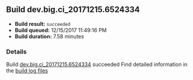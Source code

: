 ## Build dev.big.ci_20171215.6524334
- **Build result:** `succeeded`
- **Build queued:** 12/15/2017 11:49:16 PM
- **Build duration:** 7.58 minutes
### Details
Build [dev.big.ci_20171215.6524334](https://winappstudio.visualstudio.com/web/build.aspx?pcguid=a4ef43be-68ce-4195-a619-079b4d9834c2&builduri=vstfs%3a%2f%2f%2fBuild%2fBuild%2f24334) succeeded
Find detailed information in the [build log files](https://uwpctdiags.blob.core.windows.net/buildlogs/dev.big.ci_20171215.6524334_logs.zip)
